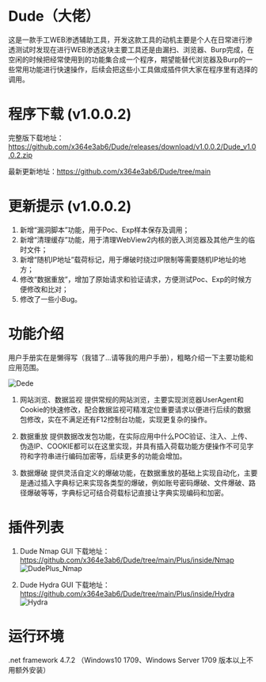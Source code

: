 # Dude（大佬）

这是一款手工WEB渗透辅助工具，开发这款工具的动机主要是个人在日常进行渗透测试时发现在进行WEB渗透这块主要工具还是由漏扫、浏览器、Burp完成，在空闲的时候把经常使用到的功能集合成一个程序，期望能替代浏览器及Burp的一些常用功能进行快速操作，后续会把这些小工具做成插件供大家在程序里有选择的调用。

# 程序下载 (v1.0.0.2)
完整版下载地址：https://github.com/x364e3ab6/Dude/releases/download/v1.0.0.2/Dude_v1.0.0.2.zip

最新更新地址：https://github.com/x364e3ab6/Dude/tree/main

# 更新提示 (v1.0.0.2)
1. 新增“漏洞脚本”功能，用于Poc、Exp样本保存及调用；
2. 新增“清理缓存”功能，用于清理WebView2内核的嵌入浏览器及其他产生的临时文件；
3. 新增“随机IP地址”载荷标记，用于爆破时绕过IP限制等需要随机IP地址的地方；
4. 修改“数据重放”，增加了原始请求和验证请求，方便测试Poc、Exp的时候方便修改和比对；
5. 修改了一些小Bug。

# 功能介绍
用户手册实在是懒得写（我错了...请等我的用户手册），粗略介绍一下主要功能和应用范围。

![Dede](https://user-images.githubusercontent.com/73023058/219853233-8ce24bf2-8f2e-4a9a-a086-f123baf1fef4.jpg)

1. 网站浏览、数据监视
  提供常规的网站浏览，主要实现浏览器UserAgent和Cookie的快速修改，配合数据监视可精准定位重要请求以便进行后续的数据包修改，实在不满足还有F12控制台功能，实现更复杂的操作。  
  
2. 数据重放
提供数据改发包功能，在实际应用中什么POC验证、注入、上传、伪造IP、COOKIE都可以在这里实现，并具有插入荷载功能方便操作不可见字符和字符串进行编码加密等，后续更多的功能会增加。
    
3. 数据爆破
提供灵活自定义的爆破功能，在数据重放的基础上实现自动化，主要是通过插入字典标记来实现各类型的爆破，例如账号密码爆破、文件爆破、路径爆破等等，字典标记可结合荷载标记直接让字典实现编码和加密。

# 插件列表
1. Dude Nmap GUI 下载地址：https://github.com/x364e3ab6/Dude/tree/main/Plus/inside/Nmap
    ![DudePlus_Nmap](https://user-images.githubusercontent.com/73023058/217595152-3b257f4c-bd3b-406a-994c-a3b8dd766063.png)
    
2. Dude Hydra GUI 下载地址：https://github.com/x364e3ab6/Dude/tree/main/Plus/inside/Hydra
    ![Hydra](https://user-images.githubusercontent.com/73023058/218430151-5db60358-69c4-4b4f-b8bf-82eaa971b7dd.jpg)

# 运行环境
.net framework 4.7.2 （Windows10 1709、Windows Server 1709 版本以上不用额外安装）

